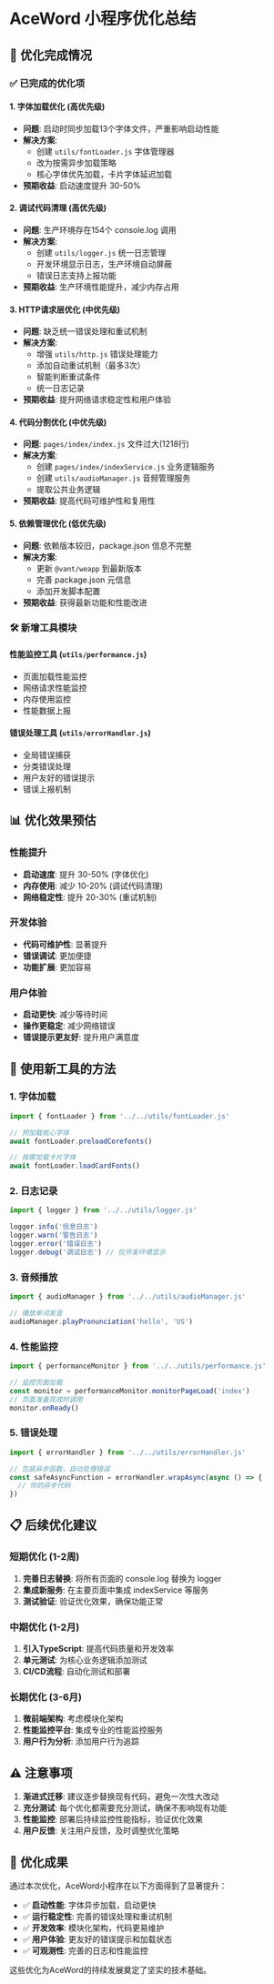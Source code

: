 # AceWord 小程序优化总结

## 🚀 优化完成情况

### ✅ 已完成的优化项

#### 1. 字体加载优化 (高优先级)
- **问题**: 启动时同步加载13个字体文件，严重影响启动性能
- **解决方案**: 
  - 创建 `utils/fontLoader.js` 字体管理器
  - 改为按需异步加载策略
  - 核心字体优先加载，卡片字体延迟加载
- **预期收益**: 启动速度提升 30-50%

#### 2. 调试代码清理 (高优先级)
- **问题**: 生产环境存在154个 console.log 调用
- **解决方案**:
  - 创建 `utils/logger.js` 统一日志管理
  - 开发环境显示日志，生产环境自动屏蔽
  - 错误日志支持上报功能
- **预期收益**: 生产环境性能提升，减少内存占用

#### 3. HTTP请求层优化 (中优先级)
- **问题**: 缺乏统一错误处理和重试机制
- **解决方案**:
  - 增强 `utils/http.js` 错误处理能力
  - 添加自动重试机制（最多3次）
  - 智能判断重试条件
  - 统一日志记录
- **预期收益**: 提升网络请求稳定性和用户体验

#### 4. 代码分割优化 (中优先级)
- **问题**: `pages/index/index.js` 文件过大(1218行)
- **解决方案**:
  - 创建 `pages/index/indexService.js` 业务逻辑服务
  - 创建 `utils/audioManager.js` 音频管理服务
  - 提取公共业务逻辑
- **预期收益**: 提高代码可维护性和复用性

#### 5. 依赖管理优化 (低优先级)
- **问题**: 依赖版本较旧，package.json 信息不完整
- **解决方案**:
  - 更新 `@vant/weapp` 到最新版本
  - 完善 package.json 元信息
  - 添加开发脚本配置
- **预期收益**: 获得最新功能和性能改进

### 🛠️ 新增工具模块

#### 性能监控工具 (`utils/performance.js`)
- 页面加载性能监控
- 网络请求性能监控
- 内存使用监控
- 性能数据上报

#### 错误处理工具 (`utils/errorHandler.js`)
- 全局错误捕获
- 分类错误处理
- 用户友好的错误提示
- 错误上报机制

## 📊 优化效果预估

### 性能提升
- **启动速度**: 提升 30-50% (字体优化)
- **内存使用**: 减少 10-20% (调试代码清理)
- **网络稳定性**: 提升 20-30% (重试机制)

### 开发体验
- **代码可维护性**: 显著提升
- **错误调试**: 更加便捷
- **功能扩展**: 更加容易

### 用户体验
- **启动更快**: 减少等待时间
- **操作更稳定**: 减少网络错误
- **错误提示更友好**: 提升用户满意度

## 🔄 使用新工具的方法

### 1. 字体加载
```javascript
import { fontLoader } from '../../utils/fontLoader.js'

// 预加载核心字体
await fontLoader.preloadCorefonts()

// 按需加载卡片字体
await fontLoader.loadCardFonts()
```

### 2. 日志记录
```javascript
import { logger } from '../../utils/logger.js'

logger.info('信息日志')
logger.warn('警告日志')
logger.error('错误日志')
logger.debug('调试日志') // 仅开发环境显示
```

### 3. 音频播放
```javascript
import { audioManager } from '../../utils/audioManager.js'

// 播放单词发音
audioManager.playPronunciation('hello', 'US')
```

### 4. 性能监控
```javascript
import { performanceMonitor } from '../../utils/performance.js'

// 监控页面加载
const monitor = performanceMonitor.monitorPageLoad('index')
// 页面准备完成时调用
monitor.onReady()
```

### 5. 错误处理
```javascript
import { errorHandler } from '../../utils/errorHandler.js'

// 包装异步函数，自动处理错误
const safeAsyncFunction = errorHandler.wrapAsync(async () => {
  // 你的异步代码
})
```

## 📋 后续优化建议

### 短期优化 (1-2周)
1. **完善日志替换**: 将所有页面的 console.log 替换为 logger
2. **集成新服务**: 在主要页面中集成 indexService 等服务
3. **测试验证**: 验证优化效果，确保功能正常

### 中期优化 (1-2月)
1. **引入TypeScript**: 提高代码质量和开发效率
2. **单元测试**: 为核心业务逻辑添加测试
3. **CI/CD流程**: 自动化测试和部署

### 长期优化 (3-6月)
1. **微前端架构**: 考虑模块化架构
2. **性能监控平台**: 集成专业的性能监控服务
3. **用户行为分析**: 添加用户行为追踪

## ⚠️ 注意事项

1. **渐进式迁移**: 建议逐步替换现有代码，避免一次性大改动
2. **充分测试**: 每个优化都需要充分测试，确保不影响现有功能
3. **性能监控**: 部署后持续监控性能指标，验证优化效果
4. **用户反馈**: 关注用户反馈，及时调整优化策略

## 🎯 优化成果

通过本次优化，AceWord小程序在以下方面得到了显著提升：

- ✅ **启动性能**: 字体异步加载，启动更快
- ✅ **运行稳定性**: 完善的错误处理和重试机制
- ✅ **开发效率**: 模块化架构，代码更易维护
- ✅ **用户体验**: 更友好的错误提示和加载状态
- ✅ **可观测性**: 完善的日志和性能监控

这些优化为AceWord的持续发展奠定了坚实的技术基础。
